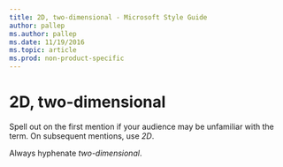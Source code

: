 ```yaml
---
title: 2D, two-dimensional - Microsoft Style Guide
author: pallep
ms.author: pallep
ms.date: 11/19/2016
ms.topic: article
ms.prod: non-product-specific
---
```


# 2D, two-dimensional

Spell out on the first mention if your audience may be unfamiliar with the term. On subsequent mentions, use *2D*.

Always hyphenate *two-dimensional*.
